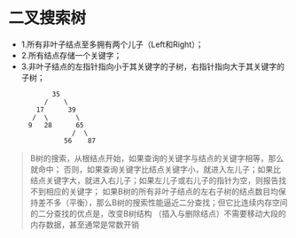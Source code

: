 # 二叉搜索树

+ 1.所有非叶子结点至多拥有两个儿子（Left和Right）；
+ 2.所有结点存储一个关键字；
+ 3.非叶子结点的左指针指向小于其关键字的子树，右指针指向大于其关键字的子树；

```
           35
         /    \
       17      39
      /  \       \
     9   28      65
                /  \
              56    87  
```

>B树的搜索，从根结点开始，如果查询的关键字与结点的关键字相等，那么就命中；
否则，如果查询关键字比结点关键字小，就进入左儿子；如果比结点关键字大，就进入右儿子；如果左儿子或右儿子的指针为空，则报告找不到相应的关键字；
如果B树的所有非叶子结点的左右子树的结点数目均保持差不多（平衡），那么B树的搜索性能逼近二分查找；但它比连续内存空间的二分查找的优点是，改变B树结构
（插入与删除结点）不需要移动大段的内存数据，甚至通常是常数开销